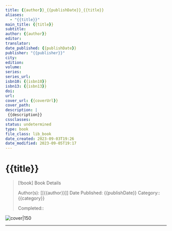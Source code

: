 ```yaml
---
title: {{author}}_{{publishDate}}_{{title}}
aliases:
  - "{{title}}"
main_title: {{title}}
subtitle:
author: {{author}}
editor:
translator:
date_published: {{publishDate}}
publisher: "{{publisher}}"
city:
edition:
volume:
series:
series_url:
isbn10: {{isbn10}}
isbn13: {{isbn13}}
doi:
url:
cover_url: {{coverUrl}}
cover_path:
description: |
 {{description}}
cssclasses:
status: undetermined
type: book
file_class: lib_book
date_created: 2023-09-03T19:26
date_modified: 2023-09-05T19:17
---
```

# {{title}}

> [!book] Book Details
>
> Author(s): [[{{author}}]]
> Date Published: {{publishDate}}
> Category:: {{category}}
>
> Completed::

![cover|150]({{coverUrl}})

---
